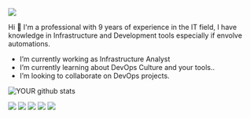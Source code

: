 <img src="https://media-exp1.licdn.com/dms/image/C4D16AQH16fO94ycUQg/profile-displaybackgroundimage-shrink_350_1400/0/1526697912022?e=1666828800&v=beta&t=KOTyR_VqZehXmtmfx12t-u5tM_E8CDSh64I1pKl395c">

 Hi 👋
I'm a professional with 9 years of experience in the IT field, I have knowledge in Infrastructure and Development tools especially if envolve automations.
-  I’m currently working as Infrastructure Analyst 
-  I’m currently learning about DevOps Culture and your tools..
-  I’m looking to collaborate on DevOps projects. 

![YOUR github stats](https://github-readme-stats.vercel.app/api?username=DevGreick)

[<img src="https://img.shields.io/badge/twitter-%231DA1F2.svg?&style=for-the-badge&logo=twitter&logoColor=white" />](https://twitter.com/USERNAME) [<img src="https://img.shields.io/badge/medium-%2312100E.svg?&style=for-the-badge&logo=medium&logoColor=white" />](https://medium.com/USERNAME)  [<img src="https://img.shields.io/badge/linkedin-%230077B5.svg?&style=for-the-badge&logo=linkedin&logoColor=white" />](https://www.linkedin.com/in/jacksong/) [<img src = "https://img.shields.io/badge/instagram-%23E4405F.svg?&style=for-the-badge&logo=instagram&logoColor=white">](https://www.instagram.com/USERNAME/) [<img src = "https://img.shields.io/badge/facebook-%231877F2.svg?&style=for-the-badge&logo=facebook&logoColor=white">](https://www.facebook.com/USERNAME)
